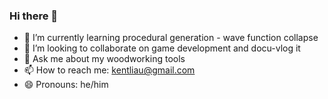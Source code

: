 ### Hi there 👋

- 🌱 I’m currently learning procedural generation - wave function collapse
- 👯 I’m looking to collaborate on game development and docu-vlog it
- 💬 Ask me about my woodworking tools
- 📫 How to reach me: kentliau@gmail.com
- 😄 Pronouns: he/him

<!--
**kentliau/kentliau** is a ✨ _special_ ✨ repository because its `README.md` (this file) appears on your GitHub profile.

Here are some ideas to get you started:

- 🔭 I’m currently working on ...
- 🌱 I’m currently learning ...
- 👯 I’m looking to collaborate on ...
- 🤔 I’m looking for help with ...
- 💬 Ask me about ...
- 📫 How to reach me: ...
- 😄 Pronouns: ...
- ⚡ Fun fact: ...
-->
